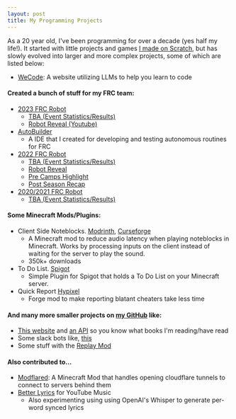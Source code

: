 ```yaml
---
layout: post
title: My Programming Projects
---
```


As a 20 year old, I've been programming for over a decade (yes half my life!). 
It started with little projects and games [I made on Scratch](https://scratch.mit.edu/users/vxa1527/), but has slowly evolved into larger and more complex projects,
some of which are listed below: 


- [WeCode](https://github.com/adaliea/ai-coding-tutor): A website utilizing LLMs to help you learn to code

#### **Created a bunch of stuff for my FRC team:**
- [2023 FRC Robot](https://github.com/FRC3476/FRC-2023)
    - [TBA (Event Statistics/Results)](https://www.thebluealliance.com/team/3476/2023)
    - [Robot Reveal (Youtube)](https://www.youtube.com/watch?v=CvMuQAEPYbs)
- [AutoBuilder](https://github.com/adaliea/AutoBuilder)
    - A IDE that I created for developing and testing autonomous routines for FRC
- [2022 FRC Robot](https://github.com/FRC3476/FRC-2022)
    - [TBA (Event Statistics/Results)](https://www.thebluealliance.com/team/3476/2022)
    - [Robot Reveal](https://youtu.be/sENzTtd2u-4?si=sy6iKiOx9PQ8F8MX)
    - [Pre Camps Highlight](https://youtu.be/nkH3cWh3aaQ?si=7G2HqcnQYptRMW_P)
    - [Post Season Recap](https://youtu.be/yWqOs5D42iM?si=f03J6xR_TmcbQS1o)
- [2020/2021 FRC Robot](https://github.com/FRC3476/FRC-2020)
    - [TBA (Event Statistics/Results)](https://www.thebluealliance.com/team/3476/2021)

#### **Some Minecraft Mods/Plugins:**
- Client Side Noteblocks. [Modrinth](https://modrinth.com/mod/clientsidenoteblocks), [Curseforge](https://www.curseforge.com/minecraft/mc-mods/client-side-noteblocks)
    - A Minecraft mod to reduce audio latency when playing noteblocks in Minecraft. Works by processing inputs on the client instead of waiting for the server to play the sound.
    - 350k+ downloads
- To Do List. [Spigot](https://www.spigotmc.org/resources/to-do-list.94596/)
    - Simple Plugin for Spigot that holds a To Do List on your Minecraft server.
- Quick Report [Hypixel](https://hypixel.net/threads/forge-1-8-9-quickreport-a-mod-for-quickly-reporting-cheaters-on-hypixel.3428305/)
    - Forge mod to make reporting blatant cheaters take less time

#### **And many more smaller projects on [my GitHub](https://github.com/adaliea) like:**
- [This website](https://github.com/adaliea/adaliea.github.io) and [an API](https://github.com/adaliea/Workers-Books-Api) so you know what books I'm reading/have read
- Some slack bots like, [this](https://github.com/varun7654/FantasyFirstSlackBot)
- Some stuff with the [Replay Mod](https://github.com/DaCubeKing/ReplayMod)

#### **Also contributed to...**
- [Modflared](https://github.com/HttpRafa/modflared): A Minecraft Mod that handles opening cloudflare tunnels to connect to servers behind them
- [Better Lyrics](https://github.com/boidushya/better-lyrics) for YouTube Music
  - Also experimenting using using OpenAI's Whisper to generate per-word synced lyrics